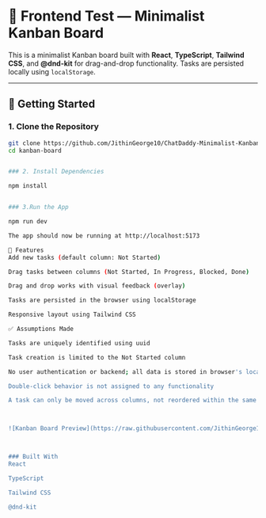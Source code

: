 # 📝 Frontend Test — Minimalist Kanban Board

This is a minimalist Kanban board built with **React**, **TypeScript**, **Tailwind CSS**, and **@dnd-kit** for drag-and-drop functionality. Tasks are persisted locally using `localStorage`.

---

## 🚀 Getting Started

### 1. Clone the Repository
```bash
git clone https://github.com/JithinGeorge10/ChatDaddy-Minimalist-Kanban-Board.git
cd kanban-board


### 2. Install Dependencies

npm install


### 3.Run the App

npm run dev

The app should now be running at http://localhost:5173

📌 Features
Add new tasks (default column: Not Started)

Drag tasks between columns (Not Started, In Progress, Blocked, Done)

Drag and drop works with visual feedback (overlay)

Tasks are persisted in the browser using localStorage

Responsive layout using Tailwind CSS

✅ Assumptions Made

Tasks are uniquely identified using uuid

Task creation is limited to the Not Started column

No user authentication or backend; all data is stored in browser's localStorage

Double-click behavior is not assigned to any functionality

A task can only be moved across columns, not reordered within the same column (unless added later)



![Kanban Board Preview](https://raw.githubusercontent.com/JithinGeorge10/ChatDaddy-Minimalist-Kanban-Board/main/sample.png)



### Built With
React

TypeScript

Tailwind CSS

@dnd-kit
